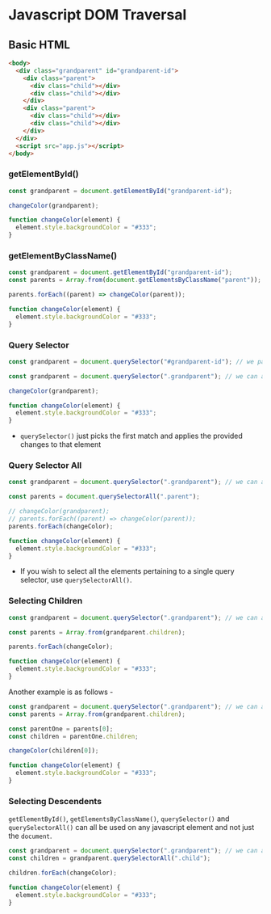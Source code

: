 # Javascript DOM Traversal

## Basic HTML

```html
<body>
  <div class="grandparent" id="grandparent-id">
    <div class="parent">
      <div class="child"></div>
      <div class="child"></div>
    </div>
    <div class="parent">
      <div class="child"></div>
      <div class="child"></div>
    </div>
  </div>
  <script src="app.js"></script>
</body>
```

### getElementById()

```javascript
const grandparent = document.getElementById("grandparent-id");

changeColor(grandparent);

function changeColor(element) {
  element.style.backgroundColor = "#333";
}
```

### getElementByClassName()

```javascript
const grandparent = document.getElementById("grandparent-id");
const parents = Array.from(document.getElementsByClassName("parent")); // getElementByClassName always returns a collection of objects. Thus, we need to extract the array from it. Hence, Array.from()

parents.forEach((parent) => changeColor(parent));

function changeColor(element) {
  element.style.backgroundColor = "#333";
}
```

### Query Selector

```javascript
const grandparent = document.querySelector("#grandparent-id"); // we pass the css selector to the querySelector() function

const grandparent = document.querySelector(".grandparent"); // we can also select an entire class using the class notation of a css selector

changeColor(grandparent);

function changeColor(element) {
  element.style.backgroundColor = "#333";
}
```

- `querySelector()` just picks the first match and applies the provided changes to that element

### Query Selector All

```javascript
const grandparent = document.querySelector(".grandparent"); // we can also select an entire class using the class notation of a css selector

const parents = document.querySelectorAll(".parent");

// changeColor(grandparent);
// parents.forEach((parent) => changeColor(parent));
parents.forEach(changeColor);

function changeColor(element) {
  element.style.backgroundColor = "#333";
}
```

- If you wish to select all the elements pertaining to a single query selector, use `querySelectorAll()`.

### Selecting Children

```javascript
const grandparent = document.querySelector(".grandparent"); // we can also select an entire class using the class notation of a css selector

const parents = Array.from(grandparent.children);

parents.forEach(changeColor);

function changeColor(element) {
  element.style.backgroundColor = "#333";
}
```

Another example is as follows -

```javascript
const grandparent = document.querySelector(".grandparent"); // we can also select an entire class using the class notation of a css selector
const parents = Array.from(grandparent.children);

const parentOne = parents[0];
const children = parentOne.children;

changeColor(children[0]);

function changeColor(element) {
  element.style.backgroundColor = "#333";
}
```

### Selecting Descendents

`getElementById()`, `getElementsByClassName()`, `querySelector()` and `querySelectorAll()` can all be used on any javascript element and not just the `document`.

```javascript
const grandparent = document.querySelector(".grandparent"); // we can also select an entire class using the class notation of a css selector
const children = grandparent.querySelectorAll(".child");

children.forEach(changeColor);

function changeColor(element) {
  element.style.backgroundColor = "#333";
}
```
